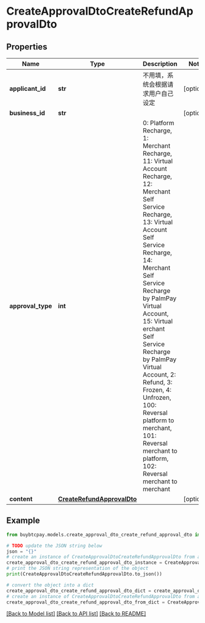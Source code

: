 # CreateApprovalDtoCreateRefundApprovalDto


## Properties

Name | Type | Description | Notes
------------ | ------------- | ------------- | -------------
**applicant_id** | **str** | 不用填，系统会根据请求用户自己设定 | [optional] 
**business_id** | **str** |  | [optional] 
**approval_type** | **int** | 0: Platform Recharge, 1: Merchant Recharge, 11: Virtual Account Recharge, 12: Merchant Self Service Recharge, 13: Virtual Account Self Service Recharge, 14: Merchant Self Service Recharge by PalmPay Virtual Account, 15: Virtual erchant Self Service Recharge by PalmPay Virtual Account, 2: Refund, 3: Frozen, 4: Unfrozen, 100: Reversal platform to merchant, 101: Reversal merchant to platform, 102: Reversal merchant to merchant | 
**content** | [**CreateRefundApprovalDto**](CreateRefundApprovalDto.md) |  | [optional] 

## Example

```python
from buybtcpay.models.create_approval_dto_create_refund_approval_dto import CreateApprovalDtoCreateRefundApprovalDto

# TODO update the JSON string below
json = "{}"
# create an instance of CreateApprovalDtoCreateRefundApprovalDto from a JSON string
create_approval_dto_create_refund_approval_dto_instance = CreateApprovalDtoCreateRefundApprovalDto.from_json(json)
# print the JSON string representation of the object
print(CreateApprovalDtoCreateRefundApprovalDto.to_json())

# convert the object into a dict
create_approval_dto_create_refund_approval_dto_dict = create_approval_dto_create_refund_approval_dto_instance.to_dict()
# create an instance of CreateApprovalDtoCreateRefundApprovalDto from a dict
create_approval_dto_create_refund_approval_dto_from_dict = CreateApprovalDtoCreateRefundApprovalDto.from_dict(create_approval_dto_create_refund_approval_dto_dict)
```
[[Back to Model list]](../README.md#documentation-for-models) [[Back to API list]](../README.md#documentation-for-api-endpoints) [[Back to README]](../README.md)


